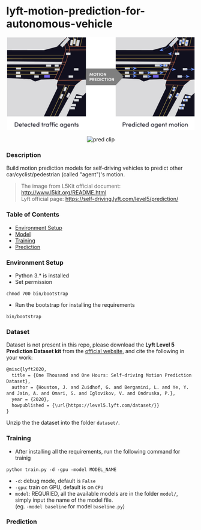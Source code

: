 # lyft-motion-prediction-for-autonomous-vehicle

<p align="center">
  <img src="./demo/prediction-1.jpg" alt="prediction" width="500"/>
</p>
<p align="center">
  <img src="./demo/pred.gif" alt="pred clip" width="300"/>
</p>

### Description
Build motion prediction models for self-driving vehicles to predict other car/cyclist/pedestrian (called "agent")'s motion.

> The image from L5Kit official document: http://www.l5kit.org/README.html <br/>
> Lyft official page: https://self-driving.lyft.com/level5/prediction/

### Table of Contents

- [Environment Setup](#environment-setup)
- [Model](./model)
- [Training](#training)
- [Prediction](#prediction)

### Environment Setup
- Python 3.* is installed
- Set permission
```
chmod 700 bin/bootstrap
```
- Run the bootstrap for installing the requirements
```
bin/bootstrap
```

### Dataset
Dataset is not present in this repo, please download the **Lyft Level 5 Prediction Dataset kit** from the [official website](https://self-driving.lyft.com/level5/data/), and cite the following in your work:
```
@misc{lyft2020,
  title = {One Thousand and One Hours: Self-driving Motion Prediction Dataset},
  author = {Houston, J. and Zuidhof, G. and Bergamini, L. and Ye, Y. and Jain, A. and Omari, S. and Iglovikov, V. and Ondruska, P.},
  year = {2020},
  howpublished = {\url{https://level5.lyft.com/dataset/}}
}
```
Unzip the the dataset into the folder `dataset/`.

### Training
- After installing all the requirements, run the following command for trainig
```
python train.py -d -gpu -model MODEL_NAME
```
- `-d`: debug mode, default is `False`
- `-gpu`: train on GPU, default is on `CPU`
- `model`: REQURIED, all the available models are in the folder `model/`, simply input the name of the model file.<br /> (eg. `-model baseline` for model `baseline.py`)

### Prediction

